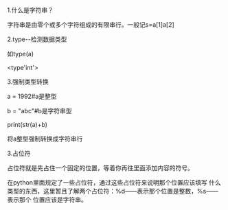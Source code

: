 1.什么是字符串？

字符串是由零个或多个字符组成的有限串行。一般记s=a\[1\]a\[2\]

2.type--检测数据类型

如type\(a\)

&lt;type'int'&gt;

3.强制类型转换

a = 1992\#a是整型

b = "abc"\#b是字符串型

print\(str\(a\)+b\)

将a整型强制转换成字符串行

3.占位符

占位符就是先占住一个固定的位置，等着你再往里面添加内容的符号。

在python里面规定了一些占位符，通过这些占位符来说明那个位置应该填写什么类型的东西，这里暂且了解两个占位符：%d——表示那个位置是整数，%s——表示那个位置应该是字符串。

